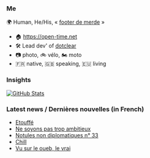 ### Me

🌍 Human, He/His, « [footer de merde](https://open-time.net/post/2013/07/17/La-veritable-histoire-du-Footer-de-merde-) » 
* 🏠 https://open-time.net 
* 🛠️ Lead dev' of [dotclear](https://git.dotclear.org/dev/dotclear)
* 📷 photo, 🚲 vélo, 🏍️ moto 
* 🇫🇷 native, 🇬🇧 speaking, 🇪🇺 living

### Insights

[![GitHub Stats](https://github-readme-stats-sigma-five.vercel.app/api?username=franck-paul)](https://github.com/franck-paul)

### Latest news / Dernières nouvelles (in French)

<!-- BLOG-POST-LIST:START -->
- [Etouffé](https://open-time.net/post/2024/07/22/Etouffe)
- [Ne soyons pas trop ambitieux](https://open-time.net/post/2024/07/21/Ne-soyons-pas-trop-ambitieux)
- [Notules non diplomatiques n° 33](https://open-time.net/post/2024/07/20/Notules-non-diplomatiques-n-33)
- [Chill](https://open-time.net/post/2024/07/19/Chill)
- [Vu sur le oueb, le vrai](https://open-time.net/post/2024/07/18/Vu-sur-le-oueb-le-vrai)
<!-- BLOG-POST-LIST:END -->
